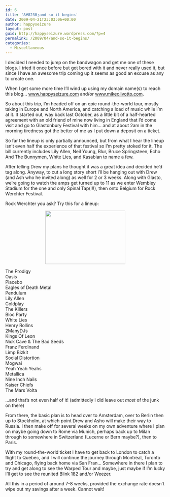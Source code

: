 ```yaml
---
id: 6
title: '&#8230;and so it begins'
date: 2009-04-21T23:03:06+00:00
author: happyseizure
layout: post
guid: http://happyseizure.wordpress.com/?p=4
permalink: /2009/04/and-so-it-begins/
categories:
  - Miscellaneous
---
```

I decided I needed to jump on the bandwagon and get me one of these blogs. I tried it once before but got bored with it and never really used it, but since I have an awesome trip coming up it seems as good an excuse as any to create one.

When I get some more time I’ll wind up using my domain name(s) to reach this blog… www.happyseizure.com and/or www.mikeolivotto.com.

So about this trip, I’m headed off on an epic round-the-world tour, mostly taking in Europe and North America, and catching a load of music while I’m at it. It started out, way back last October, as a little bit of a half-hearted agreement with an old friend of mine now living in England that I’d come visit and go to Glastonbury Festival with him… and at about 2am in the morning tiredness got the better of me as I put down a deposit on a ticket.

So far the lineup is only partially announced, but from what I hear the lineup isn’t even half the experience of that festival so I’m pretty stoked for it. The bill currently includes Lily Allen, Neil Young, Blur, Bruce Springsteen, Echo And The Bunnymen, White Lies, and Kasabian to name a few.

After telling Drew my plans he thought it was a great idea and decided he’d tag along. Anyway, to cut a long story short I’ll be hanging out with Drew (and Ash who he invited along) as well for 2 or 3 weeks. Along with Glasto, we’re going to watch the amps get turned up to 11 as we enter Wembley Stadium for the one and only Spinal Tap(!!!), then onto Belgium for Rock Werchter Festival.

Rock Werchter you ask? Try this for a lineup:

<p style="text-align:center;">
  <a href="http://userserve-ak.last.fm/serve/252/16244305.jpg"><img class="aligncenter" title="Rock Werchter 2009" src="http://userserve-ak.last.fm/serve/252/16244305.jpg" alt="" width="252" height="168" /></a>
</p>

The Prodigy  
Oasis  
Placebo  
Eagles of Death Metal  
Pendulum  
Lily Allen  
Coldplay  
The Killers  
Bloc Party  
White Lies  
Henry Rollins  
2ManyDJs  
Kings Of Leon  
Nick Cave & The Bad Seeds  
Franz Ferdinand  
Limp Bizkit  
Social Distortion  
Mogwai  
Yeah Yeah Yeahs  
Metallica  
Nine Inch Nails  
Kaiser Chiefs  
The Mars Volta

…and that’s not even half of it! (admittedly I did leave out _most_ of the junk on there)

From there, the basic plan is to head over to Amsterdam, over to Berlin then up to Stockholm, at which point Drew and Asho will make their way to Russia. I then make off for several weeks on my own adventure where I plan on maybe going down to Rome via Munich, perhaps back up to Milan through to somewhere in Switzerland (Lucerne or Bern maybe?), then to Paris.

With my round-the-world ticket I have to get back to London to catch a flight to Quebec, and I will continue the journey through Montreal, Toronto and Chicago, flying back home via San Fran… Somewhere in there I plan to try and get along to see the Warped Tour and maybe, just maybe if I’m lucky I’ll get to see the reunited Blink 182 and/or Weezer.

All this in a period of around 7-8 weeks, provided the exchange rate doesn’t wipe out my savings after a week. Cannot wait!